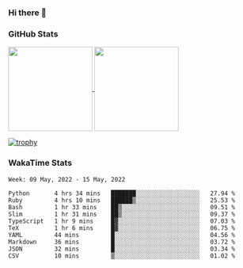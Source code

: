 ### Hi there 👋

### GitHub Stats

<a href="https://github.com/anuraghazra/github-readme-stats">
  <img align="center" height="170px" src="https://github-readme-stats.vercel.app/api/top-langs/?username=tksfjt1024&layout=compact&count_private=true&show_icons=true&show_icons=true&theme=graywhite" />
</a>
<a href="https://github.com/anuraghazra/github-readme-stats">
  <img align="center" height="170px" src="https://github-readme-stats.vercel.app/api?username=tksfjt1024&count_private=true&show_icons=true&show_icons=true&theme=graywhite" />
</a>

[![trophy](https://github-profile-trophy.vercel.app/?username=tksfjt1024)](https://github.com/ryo-ma/github-profile-trophy)

### WakaTime Stats

<!--START_SECTION:waka-->
```text
Week: 09 May, 2022 - 15 May, 2022

Python       4 hrs 34 mins   ███████░░░░░░░░░░░░░░░░░░   27.94 % 
Ruby         4 hrs 10 mins   ██████▒░░░░░░░░░░░░░░░░░░   25.53 % 
Bash         1 hr 33 mins    ██▒░░░░░░░░░░░░░░░░░░░░░░   09.51 % 
Slim         1 hr 31 mins    ██▒░░░░░░░░░░░░░░░░░░░░░░   09.37 % 
TypeScript   1 hr 9 mins     █▓░░░░░░░░░░░░░░░░░░░░░░░   07.03 % 
TeX          1 hr 6 mins     █▓░░░░░░░░░░░░░░░░░░░░░░░   06.75 % 
YAML         44 mins         █░░░░░░░░░░░░░░░░░░░░░░░░   04.56 % 
Markdown     36 mins         █░░░░░░░░░░░░░░░░░░░░░░░░   03.72 % 
JSON         32 mins         █░░░░░░░░░░░░░░░░░░░░░░░░   03.34 % 
CSV          10 mins         ▒░░░░░░░░░░░░░░░░░░░░░░░░   01.02 % 
```
<!--END_SECTION:waka-->

